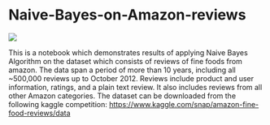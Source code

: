 # Naive-Bayes-on-Amazon-reviews

<img src= "https://thatware.co/wp-content/uploads/2019/03/naive-bayes.png">

This is a notebook which demonstrates results of applying Naive Bayes Algorithm on the dataset which consists of reviews of fine foods from amazon. The data span a period of more than 10 years, including all ~500,000 reviews up to October 2012. Reviews include product and user information, ratings, and a plain text review. It also includes reviews from all other Amazon categories. The dataset can be downloaded from the following kaggle competition: https://www.kaggle.com/snap/amazon-fine-food-reviews/data

